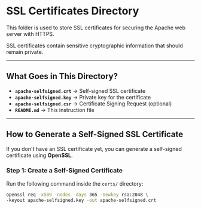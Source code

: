 # SSL Certificates Directory

This folder is used to store SSL certificates for securing the Apache web server with HTTPS.

SSL certificates contain sensitive cryptographic information that should remain private.

---

##  What Goes in This Directory?
- **`apache-selfsigned.crt`** → Self-signed SSL certificate 
- **`apache-selfsigned.key`** → Private key for the certificate 
- **`apache-selfsigned.csr`** → Certificate Signing Request (optional)
- **`README.md`** → This instruction file

---

##  How to Generate a Self-Signed SSL Certificate
If you don't have an SSL certificate yet, you can generate a self-signed certificate using **OpenSSL**.

###  **Step 1: Create a Self-Signed Certificate**
Run the following command inside the `certs/` directory:
```bash
openssl req -x509 -nodes -days 365 -newkey rsa:2048 \
-keyout apache-selfsigned.key -out apache-selfsigned.crt

